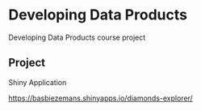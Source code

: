 # Developing Data Products
Developing Data Products course project

## Project
Shiny Application

<https://basbiezemans.shinyapps.io/diamonds-explorer/>
